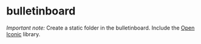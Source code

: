 # bulletinboard

*Important note:* Create a static folder in the bulletinboard. Include the [Open Iconic](https://useiconic.com/open) library.


